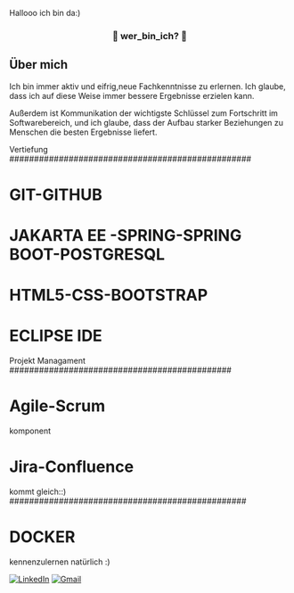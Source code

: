 
Hallooo ich bin da:)



<h3 align="center">
👋 wer_bin_ich? 👋
</h3>

<h2> Über mich </h2>
Ich bin immer aktiv und eifrig,neue Fachkenntnisse zu erlernen. 
Ich glaube, dass ich auf diese Weise immer bessere Ergebnisse erzielen kann.

Außerdem ist Kommunikation der wichtigste Schlüssel zum Fortschritt im Softwarebereich, und ich glaube, dass der Aufbau starker Beziehungen zu Menschen die besten Ergebnisse liefert.



 Vertiefung
 #################################################
 <h1>GIT-GITHUB</h1>
 <h1>JAKARTA EE -SPRING-SPRING BOOT-POSTGRESQL</h1>
 <h1>HTML5-CSS-BOOTSTRAP</h1>
 <h1>ECLIPSE IDE</h1>
 
 Projekt Managament
 #############################################
 <h1>Agile-Scrum</h1>
 komponent</h1>
 <h1>Jira-Confluence</h1>
 
 
 
 kommt gleich::)
 ################################################
 <h1>DOCKER</h1>
 
 
 
 
 
 kennenzulernen natürlich :)
 
 
 <a href="https://de.linkedin.com/in/gani-buer" rel="nofollow"><img src="https://camo.githubusercontent.com/4710c8417adc9fc1e9fe4b44a7f6b2451d053cdfc0ac97550b67dc268973b14e/68747470733a2f2f696d672e69636f6e73382e636f6d2f627562626c65732f35302f3030303030302f6c696e6b6564696e2e706e67" alt="LinkedIn" data-canonical-src="https://img.icons8.com/bubbles/50/000000/linkedin.png" style="max-width: 100%;"></a> <a href="mailto:pangeawelt@gmx.de"><img src="https://camo.githubusercontent.com/9734318df1bd17dac8b2a6b4f88684ced60f41394aa38df3c72a0510af8b69a6/68747470733a2f2f696d672e69636f6e73382e636f6d2f627562626c65732f35302f3030303030302f676d61696c2e706e67" alt="Gmail" data-canonical-src="https://img.icons8.com/bubbles/50/000000/gmail.png" style="max-width: 100%;"></a> </p>
